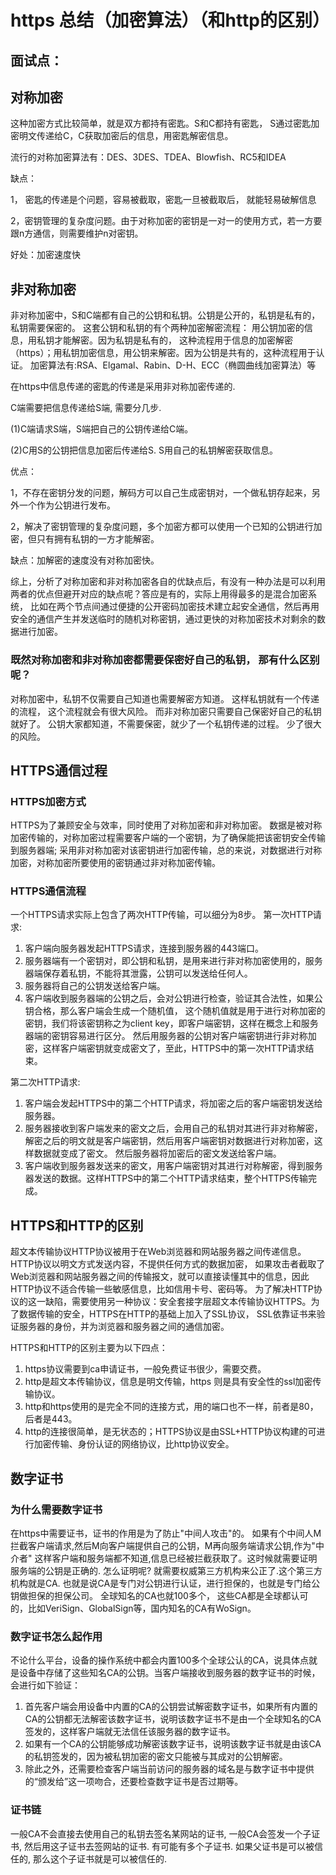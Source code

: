 # https 总结（加密算法）（和http的区别）

## 面试点：


## 对称加密

这种加密方式比较简单，就是双方都持有密匙。S和C都持有密匙， S通过密匙加密明文传递给C，C获取加密后的信息，用密匙解密信息。

流行的对称加密算法有：DES、3DES、TDEA、Blowfish、RC5和IDEA

缺点：

1， 密匙的传递是个问题，容易被截取，密匙一旦被截取后， 就能轻易破解信息

2，密钥管理的复杂度问题。由于对称加密的密钥是一对一的使用方式，若一方要跟n方通信，则需要维护n对密钥。

好处：加密速度快

## 非对称加密

非对称加密中，S和C端都有自己的公钥和私钥。公钥是公开的，私钥是私有的，私钥需要保密的。 这套公钥和私钥的有个两种加密解密流程：
用公钥加密的信息，用私钥才能解密。因为私钥是私有的， 这种流程用于信息的加密解密（https）；用私钥加密信息，用公钥来解密。因为公钥是共有的，这种流程用于认证。
加密算法有:RSA、Elgamal、Rabin、D-H、ECC（椭圆曲线加密算法）等

在https中信息传递的密匙的传递是采用非对称加密传递的.

C端需要把信息传递给S端, 需要分几步.

(1)C端请求S端，S端把自己的公钥传递给C端。

(2)C用S的公钥把信息加密后传递给S. S用自己的私钥解密获取信息。

优点：

1，不存在密钥分发的问题，解码方可以自己生成密钥对，一个做私钥存起来，另外一个作为公钥进行发布。

2，解决了密钥管理的复杂度问题，多个加密方都可以使用一个已知的公钥进行加密，但只有拥有私钥的一方才能解密。

缺点：加解密的速度没有对称加密快。

综上，分析了对称加密和非对称加密各自的优缺点后，有没有一种办法是可以利用两者的优点但避开对应的缺点呢？答应是有的，实际上用得最多的是混合加密系统，
比如在两个节点间通过便捷的公开密码加密技术建立起安全通信，然后再用安全的通信产生并发送临时的随机对称密钥，通过更快的对称加密技术对剩余的数据进行加密。

### 既然对称加密和非对称加密都需要保密好自己的私钥， 那有什么区别呢？

对称加密中，私钥不仅需要自己知道也需要解密方知道。 这样私钥就有一个传递的流程， 这个流程就会有很大风险。 而非对称加密只需要自己保密好自己的私钥就好了。 
公钥大家都知道，不需要保密，就少了一个私钥传递的过程。 少了很大的风险。

## HTTPS通信过程

### HTTPS加密方式
HTTPS为了兼顾安全与效率，同时使用了对称加密和非对称加密。
数据是被对称加密传输的，对称加密过程需要客户端的一个密钥，为了确保能把该密钥安全传输到服务器端;
采用非对称加密对该密钥进行加密传输，总的来说，对数据进行对称加密，对称加密所要使用的密钥通过非对称加密传输。

### HTTPS通信流程
一个HTTPS请求实际上包含了两次HTTP传输，可以细分为8步。
第一次HTTP请求:

1. 客户端向服务器发起HTTPS请求，连接到服务器的443端口。
2. 服务器端有一个密钥对，即公钥和私钥，是用来进行非对称加密使用的，服务器端保存着私钥，不能将其泄露，公钥可以发送给任何人。
3. 服务器将自己的公钥发送给客户端。
4. 客户端收到服务器端的公钥之后，会对公钥进行检查，验证其合法性，如果公钥合格，那么客户端会生成一个随机值，
这个随机值就是用于进行对称加密的密钥，我们将该密钥称之为client key，即客户端密钥，这样在概念上和服务器端的密钥容易进行区分。
然后用服务器的公钥对客户端密钥进行非对称加密，这样客户端密钥就变成密文了，至此，HTTPS中的第一次HTTP请求结束。

第二次HTTP请求:

1. 客户端会发起HTTPS中的第二个HTTP请求，将加密之后的客户端密钥发送给服务器。
2. 服务器接收到客户端发来的密文之后，会用自己的私钥对其进行非对称解密，解密之后的明文就是客户端密钥，然后用客户端密钥对数据进行对称加密，这样数据就变成了密文。
然后服务器将加密后的密文发送给客户端。
3. 客户端收到服务器发送来的密文，用客户端密钥对其进行对称解密，得到服务器发送的数据。这样HTTPS中的第二个HTTP请求结束，整个HTTPS传输完成。

## HTTPS和HTTP的区别
超文本传输协议HTTP协议被用于在Web浏览器和网站服务器之间传递信息。HTTP协议以明文方式发送内容，不提供任何方式的数据加密，
如果攻击者截取了Web浏览器和网站服务器之间的传输报文，就可以直接读懂其中的信息，因此HTTP协议不适合传输一些敏感信息，比如信用卡号、密码等。
为了解决HTTP协议的这一缺陷，需要使用另一种协议：安全套接字层超文本传输协议HTTPS。为了数据传输的安全，HTTPS在HTTP的基础上加入了SSL协议，
SSL依靠证书来验证服务器的身份，并为浏览器和服务器之间的通信加密。

HTTPS和HTTP的区别主要为以下四点：

1. https协议需要到ca申请证书，一般免费证书很少，需要交费。
2. http是超文本传输协议，信息是明文传输，https 则是具有安全性的ssl加密传输协议。
3. http和https使用的是完全不同的连接方式，用的端口也不一样，前者是80，后者是443。
4. http的连接很简单，是无状态的；HTTPS协议是由SSL+HTTP协议构建的可进行加密传输、身份认证的网络协议，比http协议安全。

## 数字证书
### 为什么需要数字证书

在https中需要证书，证书的作用是为了防止"中间人攻击"的。 如果有个中间人M拦截客户端请求,然后M向客户端提供自己的公钥，M再向服务端请求公钥,作为"中介者" 
这样客户端和服务端都不知道,信息已经被拦截获取了。这时候就需要证明服务端的公钥是正确的.
怎么证明呢?
就需要权威第三方机构来公正了.这个第三方机构就是CA. 也就是说CA是专门对公钥进行认证，进行担保的，也就是专门给公钥做担保的担保公司。 全球知名的CA也就100多个，
这些CA都是全球都认可的，比如VeriSign、GlobalSign等，国内知名的CA有WoSign。

### 数字证书怎么起作用

不论什么平台，设备的操作系统中都会内置100多个全球公认的CA，说具体点就是设备中存储了这些知名CA的公钥。当客户端接收到服务器的数字证书的时候，会进行如下验证：

1. 首先客户端会用设备中内置的CA的公钥尝试解密数字证书，如果所有内置的CA的公钥都无法解密该数字证书，说明该数字证书不是由一个全球知名的CA签发的，这样客户端就无法信任该服务器的数字证书。
2. 如果有一个CA的公钥能够成功解密该数字证书，说明该数字证书就是由该CA的私钥签发的，因为被私钥加密的密文只能被与其成对的公钥解密。
3. 除此之外，还需要检查客户端当前访问的服务器的域名是与数字证书中提供的“颁发给”这一项吻合，还要检查数字证书是否过期等。

### 证书链

一般CA不会直接去使用自己的私钥去签名某网站的证书, 一般CA会签发一个子证书, 然后用这子证书去签网站的证书. 有可能有多个子证书. 如果父证书是可以被信任的,
那么这个子证书就是可以被信任的.
